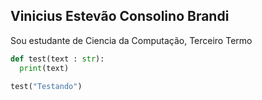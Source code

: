## Vinicius Estevão Consolino Brandi
Sou estudante de Ciencia da Computação, Terceiro Termo

```python
def test(text : str):
  print(text)

test("Testando")
```

